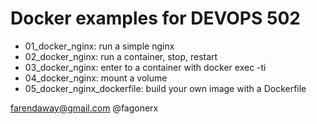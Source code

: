 # Docker examples for DEVOPS 502

- 01_docker_nginx: run a simple nginx
- 02_docker_nginx: run a container, stop, restart
- 03_docker_nginx: enter to a container with docker exec -ti
- 04_docker_nginx: mount a volume
- 05_docker_nginx_dockerfile: build your own image with a Dockerfile

farendaway@gmail.com
@fagonerx
